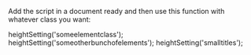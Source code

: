 Add the script in a document ready and then use this function with whatever class you want:

heightSetting('someelementclass');
heightSetting('someotherbunchofelements');
heightSetting('smalltitles');
